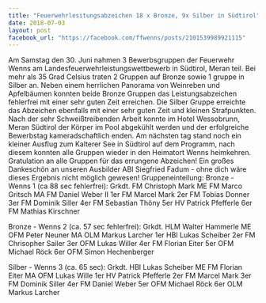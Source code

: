 ```yaml
---
title: "Feuerwehrlesitungsabzeichen 18 x Bronze, 9x Silber in Südtirol"
date: 2018-07-03
layout: post
facebook_url: "https://facebook.com/ffwenns/posts/2101539989921115"
---
```


Am Samstag den 30. Juni nahmen 3 Bewerbsgruppen der Feuerwehr Wenns am Landesfeuerwehrleistungswettbewerb in Südtirol, Meran teil. Bei mehr als 35 Grad Celsius traten 2 Gruppen auf Bronze sowie 1 gruppe in Silber an. Neben einem herrlichen Panorama von Weinreben und Apfelbäumen konnten beide Bronze Gruppen das Leistungsabzeichen fehlerfrei mit einer sehr guten Zeit erreichen. Die Silber Gruppe erreichte das Abzeichen ebenfalls mit einer sehr guten Zeit und kleinen Strafpunkten. Nach der sehr Schweißtreibenden Arbeit konnte im Hotel Wessobrunn, Meran Südtirol der Körper im Pool abgekühlt werden und der erfolgreiche Bewerbstag kameradschaftlich enden. Am nächsten tag stand noch ein kleiner Ausflug zum Kalterer See in Südtirol auf dem Programm, nach diesem konnten alle Gruppen wieder in den Heimatort Wenns heimkehren. Gratulation an alle Gruppen für das errungene Abzeichen! Ein großes Dankeschön an unseren Ausbilder ABI Siegfried Fadum - ohne dich wäre dieses Ergebnis nicht möglich gewesen! 
Gruppeneinteilung:
Bronze - Wenns 1 (ca 88 sec fehlerfrei):
Grkdt. FM Christoph Mark
ME FM Marco Gritsch
MA FM Daniel Weber II
1er FM Marcel Mark
2er FM Tobias Donner
3er FM Dominik Siller
4er FM Sebastian Thöny
5er HV Patrick Pfefferle
6er FM Mathias Kirschner

Bronze - Wenns 2 (ca. 57 sec fehlerfrei):
Grkdt. HLM Walter Hammerle
ME OFM Peter Neuner
MA OLM Markus Larcher
1er HBI Lukas Scheiber
2er FM Chrisopher Sailer
3er OFM Lukas Willer
4er FM Florian Eiter
5er OFM Michael Röck
6er OFM Simon Hechenberger

Silber - Wenns 3 (ca. 65 sec):
Grkdt. HBI Lukas Scheiber
ME FM Florian Eiter
MA OFM Lukas Wille
1er HV Patrick Pfefferle
2er FM Marcel Mark
3er FM Dominik Siller
4er FM Daniel Weber
5er OFM Michael Röck
6er OLM Markus Larcher